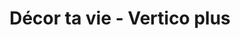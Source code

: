 ---
title: "Décor ta vie - Vertico plus"
url: /hawkesbury/decor-ta-vie-vertico-plus-main-street-east/
shop: Jalousien
---